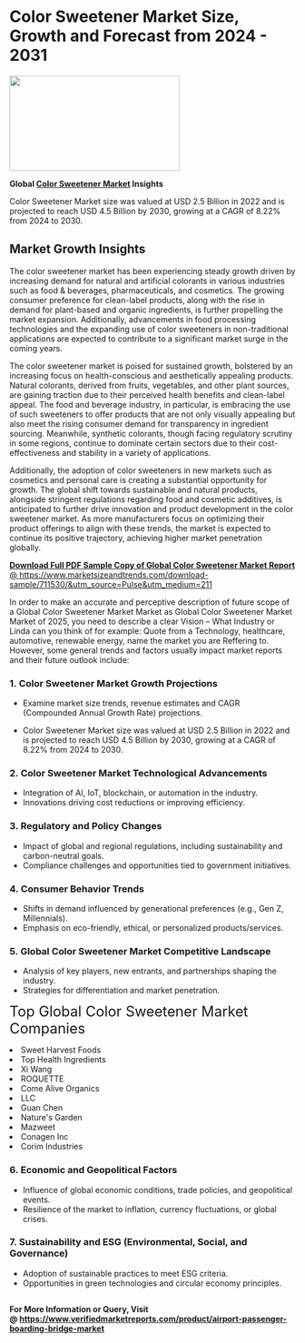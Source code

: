 <H1>Color Sweetener Market Size, Growth and Forecast from 2024 - 2031</H1><img class="aligncenter size-medium wp-image-584254" src="https://thirdeyenews.in/wp-content/uploads/2024/09/Global-Market-Research-300x168.jpeg" alt="" width="300" height="168" /><p><strong>Global&nbsp;<a href="https://www.marketsizeandtrends.com/download-sample/711530/&amp;utm_source=Pulse&amp;utm_medium=211">Color Sweetener Market</a> Insights</strong></p><p>Color Sweetener Market size was valued at USD 2.5 Billion in 2022 and is projected to reach USD 4.5 Billion by 2030, growing at a CAGR of 8.22% from 2024 to 2030.</p><p><h2>Market Growth Insights</h2> <p>The color sweetener market has been experiencing steady growth driven by increasing demand for natural and artificial colorants in various industries such as food & beverages, pharmaceuticals, and cosmetics. The growing consumer preference for clean-label products, along with the rise in demand for plant-based and organic ingredients, is further propelling the market expansion. Additionally, advancements in food processing technologies and the expanding use of color sweeteners in non-traditional applications are expected to contribute to a significant market surge in the coming years.</p> <p><a href="#"></a></p> <p>The color sweetener market is poised for sustained growth, bolstered by an increasing focus on health-conscious and aesthetically appealing products. Natural colorants, derived from fruits, vegetables, and other plant sources, are gaining traction due to their perceived health benefits and clean-label appeal. The food and beverage industry, in particular, is embracing the use of such sweeteners to offer products that are not only visually appealing but also meet the rising consumer demand for transparency in ingredient sourcing. Meanwhile, synthetic colorants, though facing regulatory scrutiny in some regions, continue to dominate certain sectors due to their cost-effectiveness and stability in a variety of applications.</p> <p>Additionally, the adoption of color sweeteners in new markets such as cosmetics and personal care is creating a substantial opportunity for growth. The global shift towards sustainable and natural products, alongside stringent regulations regarding food and cosmetic additives, is anticipated to further drive innovation and product development in the color sweetener market. As more manufacturers focus on optimizing their product offerings to align with these trends, the market is expected to continue its positive trajectory, achieving higher market penetration globally.</p> <p><a href="#"></p><p><span class=""><strong>Download Full PDF Sample Copy of Global Color Sweetener Market Report</strong> @ <a href="https://www.marketsizeandtrends.com/download-sample/711530/&amp;utm_source=Pulse&amp;utm_medium=211" target="_blank">https://www.marketsizeandtrends.com/download-sample/711530/&amp;utm_source=Pulse&amp;utm_medium=211</a></span></p><p>In order to make an accurate and perceptive description of future scope of a Global&nbsp;Color Sweetener Market Market as Global&nbsp;Color Sweetener Market Market of 2025, you need to describe a clear Vision &ndash; What Industry or Linda can you think of for example: Quote from a Technology, healthcare, automotive, renewable energy, name the market you are Reffering to. However, some general trends and factors usually impact market reports and their future outlook include:</p><h3>1.&nbsp;<strong>Color Sweetener Market Growth Projections</strong></h3><ul><li>Examine market size trends, revenue estimates and CAGR (Compounded Annual Growth Rate) projections.</li><li><p>Color Sweetener Market size was valued at USD 2.5 Billion in 2022 and is projected to reach USD 4.5 Billion by 2030, growing at a CAGR of 8.22% from 2024 to 2030.</p></li></ul><h3>2.&nbsp;<strong>Color Sweetener Market Technological Advancements</strong></h3><ul><li>Integration of AI, IoT, blockchain, or automation in the industry.</li><li>Innovations driving cost reductions or improving efficiency.</li></ul><h3>3.&nbsp;<strong>Regulatory and Policy Changes</strong></h3><ul><li>Impact of global and regional regulations, including sustainability and carbon-neutral goals.</li><li>Compliance challenges and opportunities tied to government initiatives.</li></ul><h3>4.&nbsp;<strong>Consumer Behavior Trends</strong></h3><ul><li>Shifts in demand influenced by generational preferences (e.g., Gen Z, Millennials).</li><li>Emphasis on eco-friendly, ethical, or personalized products/services.</li></ul><h3>5.&nbsp;<strong>Global Color Sweetener Market Competitive Landscape</strong></h3><ul><li>Analysis of key players, new entrants, and partnerships shaping the industry.</li><li>Strategies for differentiation and market penetration.</li></ul><p data-pm-slice="1 1 []"><span style="color: inherit; font-family: inherit; font-size: 25px;">Top Global Color Sweetener Market Companies</span></p><div class="" data-test-id=""><p><li>Sweet Harvest Foods</li><li> Top Health Ingredients</li><li> Xi Wang</li><li> ROQUETTE</li><li> Come Alive Organics</li><li> LLC</li><li> Guan Chen</li><li> Nature's Garden</li><li> Mazweet</li><li> Conagen Inc</li><li> Corim Industries</li></p></div><h3>6.&nbsp;<strong>Economic and Geopolitical Factors</strong></h3><ul><li>Influence of global economic conditions, trade policies, and geopolitical events.</li><li>Resilience of the market to inflation, currency fluctuations, or global crises.</li></ul><h3>7.&nbsp;<strong>Sustainability and ESG (Environmental, Social, and Governance)</strong></h3><ul><li>Adoption of sustainable practices to meet ESG criteria.</li><li>Opportunities in green technologies and circular economy principles.</li></ul><h2><strong style="font-size: 14px;">For More Information or Query, Visit @&nbsp;</strong><a style="background-color: #ffffff; font-size: 14px;" href="https://www.marketsizeandtrends.com/report/color-sweetener-market/" target="_blank">https://www.verifiedmarketreports.com/product/airport-passenger-boarding-bridge-market</a></h2>
